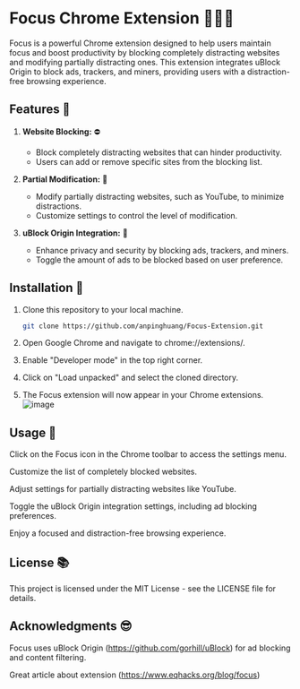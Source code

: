 # Focus Chrome Extension 🌟😵‍💫

Focus is a powerful Chrome extension designed to help users maintain focus and boost productivity by blocking completely distracting websites and modifying partially distracting ones. This extension integrates uBlock Origin to block ads, trackers, and miners, providing users with a distraction-free browsing experience.

## Features 🎉

1. **Website Blocking:** ⛔
   - Block completely distracting websites that can hinder productivity.
   - Users can add or remove specific sites from the blocking list.

2. **Partial Modification:** 🔀
   - Modify partially distracting websites, such as YouTube, to minimize distractions.
   - Customize settings to control the level of modification.

3. **uBlock Origin Integration:** 🚫
   - Enhance privacy and security by blocking ads, trackers, and miners.
   - Toggle the amount of ads to be blocked based on user preference.

## Installation 📲

1. Clone this repository to your local machine.

   ```bash
   git clone https://github.com/anpinghuang/Focus-Extension.git

2. Open Google Chrome and navigate to chrome://extensions/.

3. Enable "Developer mode" in the top right corner.

4. Click on "Load unpacked" and select the cloned directory.

5. The Focus extension will now appear in your Chrome extensions.
   ![image](https://github.com/anpinghuang/Focus-Extension/assets/118650416/bae12c5b-6b1a-48e7-ade1-47648957647c)

## Usage 🤯
Click on the Focus icon in the Chrome toolbar to access the settings menu.

Customize the list of completely blocked websites.

Adjust settings for partially distracting websites like YouTube.

Toggle the uBlock Origin integration settings, including ad blocking preferences.

Enjoy a focused and distraction-free browsing experience.

## License 📚
This project is licensed under the MIT License - see the LICENSE file for details.

## Acknowledgments 😎
Focus uses uBlock Origin (https://github.com/gorhill/uBlock) for ad blocking and content filtering.

Great article about extension (https://www.eqhacks.org/blog/focus)
